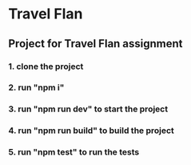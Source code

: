 # Travel Flan
## Project for Travel Flan assignment
### 1. clone the project
### 2. run "npm i"
### 3. run  "npm run dev"  to start the project
### 4. run  "npm run build"  to build the project
### 5. run  "npm test"  to run the tests